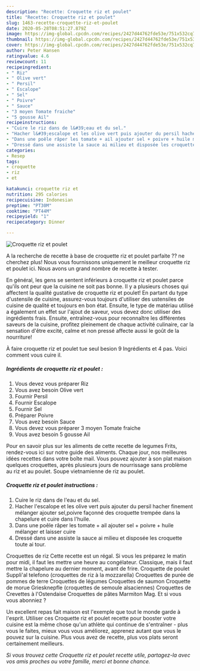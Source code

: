 ```yaml
---
description: "Recette: Croquette riz et poulet"
title: "Recette: Croquette riz et poulet"
slug: 1463-recette-croquette-riz-et-poulet
date: 2020-05-28T08:51:27.879Z
image: https://img-global.cpcdn.com/recipes/2427d44762fde53e/751x532cq70/croquette-riz-et-poulet-photo-principale-de-la-recette.jpg
thumbnail: https://img-global.cpcdn.com/recipes/2427d44762fde53e/751x532cq70/croquette-riz-et-poulet-photo-principale-de-la-recette.jpg
cover: https://img-global.cpcdn.com/recipes/2427d44762fde53e/751x532cq70/croquette-riz-et-poulet-photo-principale-de-la-recette.jpg
author: Peter Hansen
ratingvalue: 4.6
reviewcount: 11
recipeingredient:
- " Riz"
- " Olive vert"
- " Persil"
- " Escalope"
- " Sel"
- " Poivre"
- " Sauce"
- "3 moyen Tomate fraiche"
- "5 gousse Ail"
recipeinstructions:
- "Cuire le riz dans de l&#39;eau et du sel."
- "Hacher l&#39;escalope et les olive vert puis ajouter du persil hacher finement mélanger ajouter sel,poivre façonné des croquette trempée dans la chapelure et cuire dans l&#39;huile."
- "Dans une poêle râper les tomate + ail ajouter sel + poivre + huile mélanger et laisser cuire"
- "Dressé dans une assiste la sauce ai milieu et disposée les croquette toute ai tour."
categories:
- Resep
tags:
- croquette
- riz
- et

katakunci: croquette riz et 
nutrition: 295 calories
recipecuisine: Indonesian
preptime: "PT30M"
cooktime: "PT44M"
recipeyield: "1"
recipecategory: Dinner

---
```



![Croquette riz et poulet](https://img-global.cpcdn.com/recipes/2427d44762fde53e/751x532cq70/croquette-riz-et-poulet-photo-principale-de-la-recette.jpg)

A la recherche de recette à base de croquette riz et poulet parfaite ?? ne cherchez plus! Nous vous fournissons uniquement le meilleur croquette riz et poulet ici. Nous avons un grand nombre de recette à tester.

En général, les gens se sentent inférieurs à croquette riz et poulet parce qu'ils ont peur que la cuisine ne soit pas bonne. Il y a plusieurs choses qui affectent la qualité gustative de croquette riz et poulet! En partant du type d'ustensile de cuisine, assurez-vous toujours d'utiliser des ustensiles de cuisine de qualité et toujours en bon état. Ensuite, le type de matériau utilisé a également un effet sur l'ajout de saveur, vous devez donc utiliser des ingrédients frais. Ensuite, entraînez-vous pour reconnaître les différentes saveurs de la cuisine, profitez pleinement de chaque activité culinaire, car la sensation d'être excité, calme et non pressé affecte aussi le goût de la nourriture!

<!--inarticleads1-->

À faire croquette riz et poulet tue seul besion 9 Ingrédients et 4 pas. Voici comment vous cuire il.

##### Ingrédients de croquette riz et poulet :

1. Vous devez vous préparer  Riz
1. Vous avez besoin  Olive vert
1. Fournir  Persil
1. Fournir  Escalope
1. Fournir  Sel
1. Préparer  Poivre
1. Vous avez besoin  Sauce
1. Vous devez vous préparer 3 moyen Tomate fraiche
1. Vous avez besoin 5 gousse Ail


Pour en savoir plus sur les aliments de cette recette de legumes Frits, rendez-vous ici sur notre guide des aliments. Chaque jour, nos meilleures idées recettes dans votre boîte mail. Vous pouvez ajouter à son plat maison quelques croquettes, après plusieurs jours de nourrissage sans problème au riz et au poulet. Soupe vietnamienne de riz au poulet. 

<!--inarticleads2-->

##### Croquette riz et poulet instructions :

1. Cuire le riz dans de l&#39;eau et du sel.
1. Hacher l&#39;escalope et les olive vert puis ajouter du persil hacher finement mélanger ajouter sel,poivre façonné des croquette trempée dans la chapelure et cuire dans l&#39;huile.
1. Dans une poêle râper les tomate + ail ajouter sel + poivre + huile mélanger et laisser cuire
1. Dressé dans une assiste la sauce ai milieu et disposée les croquette toute ai tour.


Croquettes de riz Cette recette est un régal. Si vous les préparez le matin pour midi, il faut les mettre une heure au congélateur. Classique, mais il faut mettre la chapelure au dernier moment, avant de frire. Croquette de poulet Suppli&#39;al telefono (croquettes de riz à la mozzarella) Croquettes de purée de pommes de terre Croquettes de légumes Croquettes de saumon Croquette de morue Griesknepfle (croquettes de semoule alsaciennes) Croquettes de Crevettes à l&#39;Ostendaise Croquettes de pâtes Marmiton Mag. Et si vous vous abonniez ? 

<!--inarticleads1-->

<p>
Un excellent repas fait maison est l'exemple que tout le monde garde à l'esprit. Utiliser ces Croquette riz et poulet recette pour booster votre cuisine est la même chose qu'un athlète qui continue de s'entraîner - plus vous le faites, mieux vous vous améliorez, apprenez autant que vous le pouvez sur la cuisine. Plus vous avez de recette, plus vos plats seront certainement meilleurs.
</p>

<p>
<i>Si vous trouvez cette Croquette riz et poulet recette utile, partagez-la avec vos amis proches ou votre famille, merci et bonne chance.</i>
</p>
